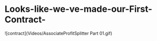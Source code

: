 # Looks-like-we-ve-made-our-First-Contract-
![contract](Videos/AssociateProfitSplitter Part 01.gif)
